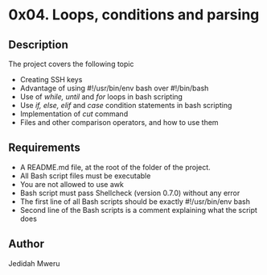 # 0x04. Loops, conditions and parsing

## Description
The project covers the following topic
+ Creating SSH keys
+ Advantage of using #!/usr/bin/env bash over #!/bin/bash
+ Use of *while, until* and *for* loops in bash scripting
+ Use *if, else, elif* and *case* condition statements in bash scripting
+ Implementation of *cut* command
+ Files and other comparison operators, and how to use them


## Requirements
+ A README.md file, at the root of the folder of the project.
+ All Bash script files must be executable
+ You are not allowed to use awk
+ Bash script must pass Shellcheck (version 0.7.0) without any error
+ The first line of all Bash scripts should be exactly #!/usr/bin/env bash
+ Second line of the Bash scripts is a comment explaining what the script does

## Author
Jedidah Mweru
